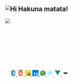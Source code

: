 <h2><img src="https://emojis.slackmojis.com/emojis/images/1597320283/10003/catjam.gif?1597320283" alt="Hi" width="42" /> Hakuna matata!</h2>

> 

<!-- <p style="font-size: 12px">hi,I am a front-end developer from China. I love to explore and learn about new things...</p> -->

<div style="display: inline_block">
  <a href="https://github.com/skuramatata">
</div>

<img height="180em" align="left" src="https://github-readme-stats.vercel.app/api/top-langs/?username=skuramatata&layout=compact&langs_count=8"/></code></br></br></br></br></br></br></br></br></br>

<code><img height="20" src="https://raw.githubusercontent.com/github/explore/80688e429a7d4ef2fca1e82350fe8e3517d3494d/topics/css/css.png"></code>
<code><img height="20" src="https://raw.githubusercontent.com/github/explore/80688e429a7d4ef2fca1e82350fe8e3517d3494d/topics/html/html.png"></code>
<code><img height="20" src="https://raw.githubusercontent.com/github/explore/80688e429a7d4ef2fca1e82350fe8e3517d3494d/topics/javascript/javascript.png"></code>
<code><img height="20" src="https://raw.githubusercontent.com/github/explore/80688e429a7d4ef2fca1e82350fe8e3517d3494d/topics/typescript/typescript.png"></code>
<code><img height="20" src="https://raw.githubusercontent.com/github/explore/80688e429a7d4ef2fca1e82350fe8e3517d3494d/topics/nodejs/nodejs.png"></code>
<code><img height="20" src="https://raw.githubusercontent.com/github/explore/80688e429a7d4ef2fca1e82350fe8e3517d3494d/topics/react/react.png"></code>
<code><img height="20" src="https://raw.githubusercontent.com/github/explore/80688e429a7d4ef2fca1e82350fe8e3517d3494d/topics/vue/vue.png"></code>
<code><img height="20" src="https://raw.githubusercontent.com/github/explore/80688e429a7d4ef2fca1e82350fe8e3517d3494d/topics/go/go.png"></code>


